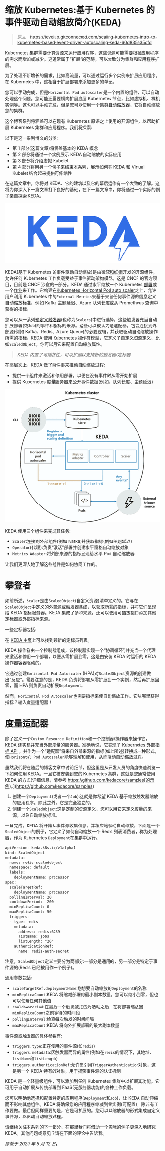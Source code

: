 # 缩放 Kubernetes:基于 Kubernetes 的事件驱动自动缩放简介(KEDA)

> 原文：<https://levelup.gitconnected.com/scaling-kubernetes-intro-to-kubernetes-based-event-driven-autoscaling-keda-60d835a35cfd>

Kubernetes 集群需要计算资源来运行应用程序，这些资源可能需要根据应用程序的需求而增加或减少。这通常属于“扩展”的范畴，可以大致分为集群和应用程序扩展。

为了处理不断增长的需求，比如高流量，可以通过运行多个实例来扩展应用程序。在 Kubernetes 中，这相当于扩展部署来添加更多的单元。

您可以手动完成，但是`Horizontal Pod Autoscaler`是一个内置的组件，可以自动处理这个问题。您可能还需要横向扩展底层 Kubernetes 节点，比如虚拟机、裸机实例等。这也可以手动完成，但是您可以使用一个[集群自动缩放器](https://docs.microsoft.com/azure/aks/cluster-autoscaler?WT.mc_id=openMS-blog-abhishgu)，它将自动缩放您的集群。

这个博客系列将涵盖可以在现有 Kubernetes 原语之上使用的开源组件，以帮助扩展 Kubernetes 集群和应用程序。我们将探索:

以下是这一系列博文的分类:

*   第 1 部分(这篇文章)将涵盖基本的 KEDA 概念
*   第 2 部分将通过一个实例展示 KEDA 自动缩放的实际应用
*   第 3 部分将介绍虚拟 Kubelet
*   第 4 部分将用另一个例子来结束本系列，展示如何将 KEDA 和 Virtual Kubelet 结合起来提供可伸缩性

在这篇文章中，你将对 KEDA、它的建筑以及它的幕后运作有一个大致的了解。这将为你深入下一篇文章打下良好的基础，在下一篇文章中，你将通过一个实际的例子亲自探索 KEDA。

![](img/de0eda8b11ef42e720ef030c0e52276c.png)

KEDA(基于 Kubernetes 的事件驱动自动缩放)是由微软[和红帽](https://cloudblogs.microsoft.com/opensource/2019/05/06/announcing-keda-kubernetes-event-driven-autoscaling-containers/)开发的开源组件，允许任何 Kubernetes 工作负载受益于事件驱动架构模型。这是 CNCF 的官方项目，目前是 CNCF 沙盒的一部分。KEDA 通过水平缩放一个 Kubernetes [部署](https://kubernetes.io/docs/concepts/workloads/controllers/deployment/)或一个[作业](https://kubernetes.io/docs/concepts/workloads/controllers/jobs-run-to-completion/)来工作。它构建在[Kubernetes Horizontal Pod auto scaler](https://kubernetes.io/docs/tasks/run-application/horizontal-pod-autoscale/)之上，允许用户利用 Kubernetes 中的`External Metrics`来基于来自任何事件源的信息定义自动缩放标准，例如 Kafka 主题延迟、Azure 队列长度或从 Prometheus 查询中获得的指标。

您可以从一系列[预定义触发器](https://keda.sh/#scalers)(也称为`Scalers`)中进行选择，这些触发器充当自动扩展部署(或`Job`)的事件和指标的来源。这些可以被认为是适配器，包含连接到外部源(例如 Kafka、Redis、Azure Queue)的必要逻辑，并获取驱动自动缩放操作所需的指标。KEDA 使用 [Kubernetes 操作符模型](https://kubernetes.io/docs/concepts/extend-kubernetes/operator/)，它定义了[自定义资源定义](https://kubernetes.io/docs/concepts/extend-kubernetes/api-extension/custom-resources/)，比如`ScaledObject`，你可以用它来配置自动缩放属性。

> *KEDA 内置了可插拔性，可以扩展以支持新的触发器/定标器*

在高层次上，KEDA 做了两件事来推动自动缩放过程:

*   提供一个组件来激活和停用部署，以便在没有事件时从零开始扩展
*   提供 Kubernetes 度量服务器来公开事件数据(例如，队列长度、主题延迟)

![](img/6b5cb1cf7b43b679a4d8ded799dd9111.png)

KEDA 使用三个组件来完成其任务:

*   `Scaler`:连接到外部组件(例如 Kafka)并获取指标(例如主题延迟)
*   `Operator`(代理):负责“激活”部署并创建水平窗格自动缩放对象
*   `Metrics Adapter`:将外部来源的指标呈现给水平 Pod 自动缩放器

让我们更深入地了解这些组件是如何协同工作的。

# 攀登者

如前所述，`Scaler`是由`ScaledObject`(自定义资源)清单定义的。它与在`ScaledObject`中定义的外部源或触发器集成，以获取所需的指标，并将它们呈现给 KEDA 指标服务器。KEDA 集成了多种来源，还可以使用可插拔接口添加其他定标器或外部指标来源。

一些定标器包括:

在 [KEDA 主页](https://keda.sh/#scalers)上可以找到最新的定标员列表。

KEDA 操作符由一个控制器组成，该控制器实现一个“协调循环”,并充当一个代理来激活和停用一个部署，以便从零扩展到零。这是由安装 KEDA 时运行的 KEDA 操作器容器驱动的。

它通过创建`Horizontal Pod Autoscaler` (HPA)对`ScaledObject`资源的创建做出“反应”。需要注意的是，KEDA 负责将部署从零扩展到一个实例，然后再扩展回零，而 HPA 则负责自动扩展`Deployment`。

然而，`Horizontal Pod Autoscaler`也需要指标来使自动缩放工作。它从哪里获得指标？输入度量适配器！

# 度量适配器

除了定义一个`Custom Resource Definition`和一个控制器/操作器来操作它，KEDA 还实现并充当外部度量的服务器。准确地说，它实现了 [Kubernetes 外部指标 API](https://github.com/kubernetes/community/blob/master/contributors/design-proposals/instrumentation/external-metrics-api.md) ，并作为一个“适配器”将来自外部来源的指标(如上所述)转换成一种形式，使`Horizontal Pod Autoscaler`能够理解和使用，从而驱动自动缩放过程。

虽然我们将在随后的博客文章中讨论细节，但这里是从开发人员的角度快速浏览一下如何使用 KEDA。一旦它被安装到您的 Kubernetes 集群，这就是您通常使用 KEDA 的方式(详细信息，请参考 https://github.com/kedacore/samples[的示例)。](https://github.com/kedacore/samples)

1.  创建一个`Deployment`(或者一个`Job`):这就是你希望 KEDA 基于缩放触发器缩放的应用程序。除此之外，它是完全独立的。
2.  创建一个`ScaledObject`:这是定制的资源定义，您可以用它来定义度量的来源，以及自动缩放标准。

一旦完成，KEDA 将开始从事件源收集信息，并相应地驱动自动缩放。下面是一个`ScaledObject`的例子，它定义了如何自动缩放一个 Redis 列表消费者，称为处理器，作为 Kubernetes `Deployment`在集群中运行。

```
apiVersion: keda.k8s.io/v1alpha1
kind: ScaledObject
metadata:
  name: redis-scaledobject
  namespace: default
  labels:
    deploymentName: processor
spec:
  scaleTargetRef:
    deploymentName: processor
  pollingInterval: 20
  cooldownPeriod:  200
  minReplicaCount: 0
  maxReplicaCount: 50
  triggers:
  - type: redis
    metadata:
      address: redis:6739
      listName: jobs
      listLength: "20"
    authenticationRef:
      name: redis-auth-secret
```

注意，`ScaledObject`定义主要分为两部分:一部分是通用的，另一部分是特定于事件源的(Redis 已经被用作一个例子)。

通用参数包括:

*   `scaleTargetRef.deploymentName`:您想要自动缩放的`Deployment`的名称
*   `minReplicaCount`:KEDA 将缩减部署的最小副本数量。您可以缩小到零，但也可以使用任何其他值
*   `cooldownPeriod`:在最后一个触发被报告为活动之后，在将部署缩放回`minReplicaCount`之前等待的时间段
*   `pollingInterval`:检查每次触发的时间间隔
*   `maxReplicaCount`:KEDA 将向外扩展部署的最大副本数量

事件源或触发器的具体参数有:

*   `triggers.type`:正在使用的事件源(如`redis`)
*   `triggers.metadata`:因触发器而异的属性(例如在`redis`的情况下，其地址、`listName`和`listLength`)
*   `triggers.authenticationRef`:允许您引用`TriggerAuthentication`对象，这是另一个 KEDA 特有的对象，用于捕获事件源的认证机制

KEDA 是一个轻量级组件，可以添加到任何 Kubernetes 集群中以扩展其功能。它可用于自动扩展从传统部署到 FaaS(无服务器功能)的各种工作负载。

您可以明确地选择和配置特定的应用程序(`Deployment`和`Job`)，让 KEDA 自动伸缩而不影响其他组件。KEDA 将确保您的应用程序缩减到零实例(可配置)，除非有工作要做。最后但同样重要的是，它是可扩展的。您可以以缩放器的形式集成自定义事件源，以驱动自动缩放过程。

请继续关注本系列的下一部分，在那里我们将借助一个实际的例子更深入地研究 KEDA。其他问题或意见？请在下面的评论中告诉我。

*原载于 2020 年 5 月 12 日*[](https://cloudblogs.microsoft.com/opensource/2020/05/12/scaling-kubernetes-keda-intro-kubernetes-based-event-driven-autoscaling/)**。**